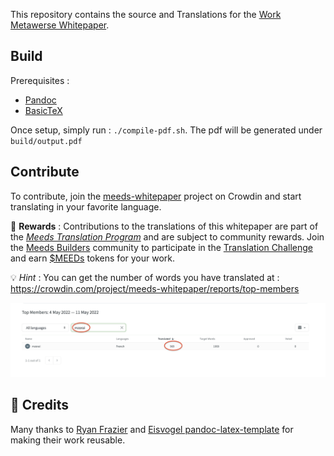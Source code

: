 This repository contains the source and Translations for the [Work Metawerse Whitepaper](https://mirror.xyz/meedsdao.eth/EDh9QfsuuIDNS0yKcQDtGdXc25vfkpnnKpc3RYUTJgc).


## Build ##

Prerequisites : 
* [Pandoc](https://pandoc.org/)
* [BasicTeX](https://tug.org/mactex/morepackages.html)

Once setup, simply run : ```./compile-pdf.sh```.
The pdf will be generated under ```build/output.pdf```

## Contribute ##

To contribute, join the [meeds-whitepaper](https://crowdin.com/project/meeds-whitepaper) project on Crowdin and start translating in your favorite language.

 :gift: **Rewards** : Contributions to the translations of this whitepaper are part of the *[Meeds Translation Program](https://builders.meeds.io/portal/g/:spaces:engage/engage/notes/20)* and are subject to community rewards. Join the [Meeds Builders](https://builders.meeds.io) community to participate in the [Translation Challenge](https://builders.meeds.io/portal/meeds/challenges/93) and earn [$MEEDs](https://www.coingecko.com/en/coins/meeds-dao) tokens for your work.


:bulb: *Hint* : You can get the number of words you have translated at : https://crowdin.com/project/meeds-whitepaper/reports/top-members

![Count your translations on Crowdin](img/crowdin-top-members.png)

## :sparkling_heart: Credits ##

Many thanks to [Ryan Frazier](https://pianomanfrazier.com/post/write-a-book-with-markdown/) and [Eisvogel pandoc-latex-template](https://github.com/Wandmalfarbe/pandoc-latex-template) for making their work reusable.

